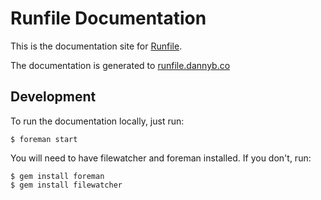 Runfile Documentation
==================================================

This is the documentation site for [Runfile](https://github.com/dannyben/runfile).

The documentation is generated to [runfile.dannyb.co](https://runfile.dannyb.co)


Development
--------------------------------------------------

To run the documentation locally, just run:

    $ foreman start

You will need to have filewatcher and foreman installed. If you don't, run:

    $ gem install foreman
    $ gem install filewatcher

